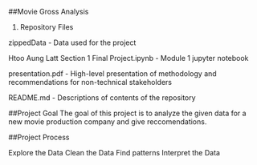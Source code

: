 ##Movie Gross Analysis

1. Repository Files

zippedData - Data used for the project

Htoo Aung Latt Section 1 Final Project.ipynb - Module 1 jupyter notebook

presentation.pdf - High-level presentation of methodology and recommendations for non-technical stakeholders

README.md - Descriptions of contents of the repository


##Project Goal
The goal of this project is to analyze the given data for a new movie production company and give reccomendations.

##Project Process

Explore the Data
Clean the Data
Find patterns
Interpret the Data

